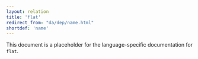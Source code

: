 ```yaml
---
layout: relation
title: 'flat'
redirect_from: "da/dep/name.html"
shortdef: 'name'
---
```


This document is a placeholder for the language-specific documentation
for `flat`.
